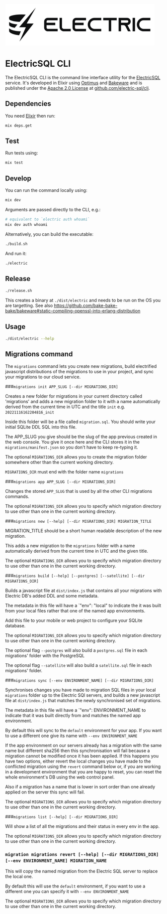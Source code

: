 <a href="https://electric-sql.com">
  <picture>
    <source media="(prefers-color-scheme: dark)"
        srcset="https://raw.githubusercontent.com/electric-sql/meta/main/identity/ElectricSQL-logo-light-trans.svg"
    />
    <source media="(prefers-color-scheme: light)"
        srcset="https://raw.githubusercontent.com/electric-sql/meta/main/identity/ElectricSQL-logo-black.svg"
    />
    <img alt="ElectricSQL logo"
        src="https://raw.githubusercontent.com/electric-sql/meta/main/identity/ElectricSQL-logo-black.svg"
    />
  </picture>
</a>

# ElectricSQL CLI

The ElectricSQL CLI is the command line interface utility for the [ElectricSQL](https://electric-sql.com) service. It's developed in Elixir using [Optimus](https://github.com/funbox/optimus) and [Bakeware](https://github.com/bake-bake-bake/bakeware) and is published under the [Apache 2.0 License](https://github.com/electric-sql/electric-sql-cli/blob/master/LICENSE) at [github.com/electric-sql/cli](https://github.com/electric-sql/cli).

## Dependencies

You need [Elixir](https://elixir-lang.org/install.html) then run:

```sh
mix deps.get
```

## Test

Run tests using:

```sh
mix test
```

## Develop

You can run the command locally using:

```sh
mix dev
```

Arguments are passed directly to the CLI, e.g.:

```sh
# equivalent to `electric auth whoami`
mix dev auth whoami
```

Alternatively, you can build the executable:

```sh
./build.sh
```

And run it:

```sh
./electric
```

## Release

```sh
./release.sh
```

This creates a binary at `./dist/electric` and needs to be run on the OS you are targetting.
See also https://github.com/bake-bake-bake/bakeware#static-compiling-openssl-into-erlang-distribution

## Usage

```sh
./dist/electric --help
```


## Migrations command

The `migrations` command lets you create new migrations, build electrified javascript distributions of the migrations 
to use in your project, and sync your migrations to our cloud service.

###`migrations init APP_SLUG [--dir MIGRATIONS_DIR]`

Creates a new folder for migrations in your current directory called 'migrations' and adds a new migration 
folder to it with a name automatically derived from the current time in UTC and the title `init` e.g. `20221116162204816_init`

Inside this folder will be a file called `migration.sql`. You should write your initial SQLite DDL SQL into this file.

The APP_SLUG you give should be the slug of the app previous created in the web console. 
You give it once here and the CLI stores it in the `migrations/manifest.json` so you don't have to keep re-typing it.

The optional `MIGRATIONS_DIR` allows you to create the migration folder somewhere other than the current working directory.

`MIGRATIONS_DIR` must end with the folder name `migrations`


###`migrations app APP_SLUG [--dir MIGRATIONS_DIR]`

Changes the stored `APP_SLUG` that is used by all the other CLI migrations commands.

The optional `MIGRATIONS_DIR` allows you to specify which migration directory to use other than one in the 
current working directory.


###`migrations new [--help] [--dir MIGRATIONS_DIR] MIGRATION_TITLE`

MIGRATION_TITLE should be a short human readable description of the new migration.

This adds a new migration to the `migrations` folder with a name automatically derived from the current
time in UTC and the given title.

The optional `MIGRATIONS_DIR` allows you to specify which migration directory to use other than one in the 
current working directory.


###`migrations build [--help] [--postgres] [--satellite] [--dir MIGRATIONS_DIR]`

Builds a javascript file at `dist/index.js` that contains all your migrations with Electric DB's added 
DDL and some metadata.  

The metadata in this file will have a `"env": "local" to indicate the it was built from your local files
rather that one of the named app environments.

Add this file to your mobile or web project to configure your SQLite database.

The optional `MIGRATIONS_DIR` allows you to specify which migration directory to use other than one in the 
current working directory.

The optional flag `--postgres` will also build a `postgres.sql` file in each migrations' folder with the PostgreSQL

The optional flag `--satellite` will also build a `satellite.sql` file in each migrations' folder.




###`migrations sync [--env ENVIRONMENT_NAME] [--dir MIGRATIONS_DIR]`

Synchronises changes you have made to migration SQL files in your local `migrations` folder up to the Electric SQl servers, 
and builds a new javascript file at `dist/index.js` that matches the newly synchronised set of migrations.

The metadata in this file will have a `"env": ENVIRONMENT_NAME to indicate that it was built directly from and matches
the named app environment.

By default this will sync to the `default` environment for your app. If you want to use a different one give its name 
with `--env ENVIRONMENT_NAME`

If the app environment on our servers already has a migration with the same name but different sha256 then this 
synchronisation will fail because a migration cannot be modified once it has been applied. 
If this happens you have two options, either revert the local changes you have made to the conflicted migration using 
the `revert` command below or, if you are working in a development environment that you are happy to reset, 
you can reset the whole environment's DB using the web control panel.

Also if a migration has a name that is lower in sort order than one already applied on the server this sync will fail.

The optional `MIGRATIONS_DIR` allows you to specify which migration directory to use other than one in the 
current working directory.


###`migrations list [--help] [--dir MIGRATIONS_DIR]`

Will show a list of all the migrations and their status in every env in the app.

The optional `MIGRATIONS_DIR` allows you to specify which migration directory to use other than one in the 
current working directory.


### `migration migrations revert [--help] [--dir MIGRATIONS_DIR] [--env ENVIRONMENT_NAME] MIGRATION_NAME`

This will copy the named migration from the Electric SQL server to replace the local one. 

By default this will use the `default` environment, if you want to use a different one you can specify it with 
`--env ENVIRONMENT_NAME`

The optional `MIGRATIONS_DIR` allows you to specify which migration directory to use other than one in the 
current working directory.